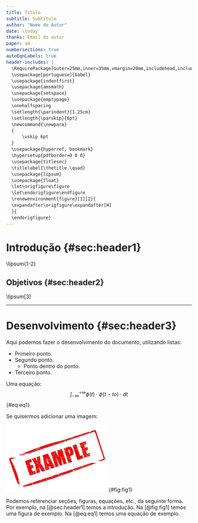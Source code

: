 ```yaml
---
title: Título
subtitle: Subtítulo
author: "Nome do Autor"
date: \today
thanks: Email do autor
paper: a4
numbersections: true
autoEqnLabels: true
header-includes: |
  \RequirePackage[outer=25mm,inner=35mm,vmargin=20mm,includehead,includefoot,headheight=15pt]{geometry}
  \usepackage[portuguese]{babel}
  \usepackage{indentfirst}
  \usepackage{amsmath}
  \usepackage{setspace}
  \usepackage{emptypage}
  \onehalfspacing
  \setlength{\parindent}{1.25cm}
  \setlength{\parskip}{6pt}
  \newcommand{\newpara}
  {
      \vskip 6pt
  }
  \usepackage{hyperref, bookmark} 
  \hypersetup{pdfborder=0 0 0}
  \usepackage{titlesec}
  \titlelabel{\thetitle.\quad}
  \usepackage{lipsum}
  \usepackage{float}
  \let\origfigure\figure
  \let\endorigfigure\endfigure
  \renewenvironment{figure}[1][2]{
  \expandafter\origfigure\expandafter[H]
  }{
  \endorigfigure}
---
```


# Introdução {#sec:header1}

\lipsum{1-2}

## Objetivos {#sec:header2}

\lipsum[3]

---

# Desenvolvimento {#sec:header3}

Aqui podemos fazer o desenvolvimento do documento, utilizando listas:

+ Primeiro ponto.
+ Segundo ponto.
  + Ponto dentro do ponto.
+ Terceiro ponto.

Uma equação:
$$
  \int_{-\infty}^{+\infty} \phi(t) \cdot \phi(t-to) \cdot dt
$$ {#eq:eq1}

Se quisermos adicionar uma imagem:

![Exemplo](assets/exemplo.png){#fig:fig1}

Podemos referenciar seções, figuras, equações, etc., da seguinte forma.
Por exemplo, na [@sec:header1] temos a introdução. Na [@fig:fig1] temos uma figura de exemplo. Na [@eq:eq1] temos uma equação de exemplo.
